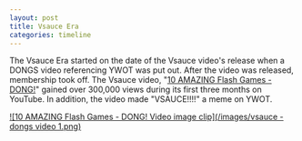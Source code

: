 ```yaml
---
layout: post
title: Vsauce Era
categories: timeline
---
```


The Vsauce Era started on the date of the Vsauce video's release when a DONGS video referencing YWOT was put out. After the video was released, membership took off. The Vsauce video, "[10 AMAZING Flash Games - DONG!](http://www.youtube.com/watch?v=isEwaLUiLP4)" gained over 300,000 views during its first three months on YouTube. In addition, the video made "VSAUCE!!!!" a meme on YWOT.

[![10 AMAZING Flash Games - DONG! Video image clip](/images/vsauce - dongs video 1.png)](http://www.youtube.com/watch?v=isEwaLUiLP4)
